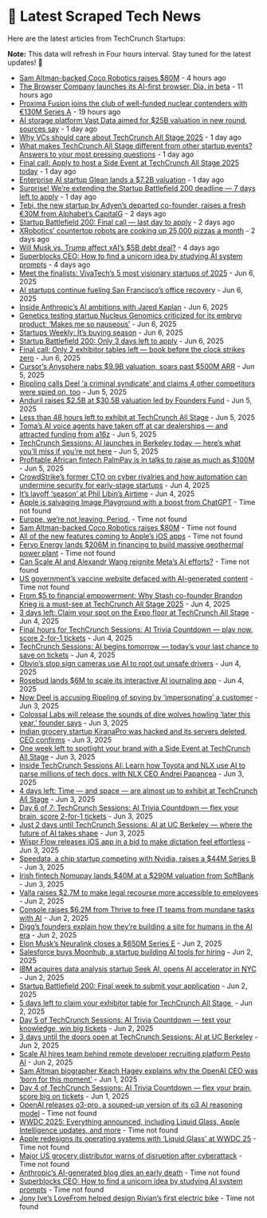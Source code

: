 
# 📰 Latest Scraped Tech News

Here are the latest articles from TechCrunch Startups:

**Note:** This data will refresh in Four hours interval. Stay tuned for the latest updates! 🔄
- [Sam Altman-backed Coco Robotics raises $80M](https://techcrunch.com/2025/06/11/sam-altman-backed-coco-robotics-raises-80m/) - 4 hours ago
- [The Browser Company launches its AI-first browser, Dia, in beta](https://techcrunch.com/2025/06/11/the-browser-company-launches-its-ai-first-browser-dia-in-beta/) - 11 hours ago
- [Proxima Fusion joins the club of well-funded nuclear contenders with €130M Series A](https://techcrunch.com/2025/06/10/proxima-fusion-joins-the-club-of-well-funded-nuclear-contenders-with-e130m-series-a/) - 19 hours ago
- [AI storage platform Vast Data aimed for $25B valuation in new round, sources say](https://techcrunch.com/2025/06/10/ai-storage-platform-vast-data-aimed-for-25b-valuation-in-new-round-sources-say/) - 1 day ago
- [Why VCs should care about TechCrunch All Stage 2025](https://techcrunch.com/2025/06/10/why-vcs-should-care-about-techcrunch-all-stage-2025/) - 1 day ago
- [What makes TechCrunch All Stage different from other startup events? Answers to your most pressing questions](https://techcrunch.com/2025/06/10/what-makes-techcrunch-all-stage-different-from-other-startup-events-answers-to-your-most-pressing-questions/) - 1 day ago
- [Final call: Apply to host a Side Event at TechCrunch All Stage 2025 today](https://techcrunch.com/2025/06/10/final-call-apply-to-host-a-side-event-at-techcrunch-all-stage-2025-today/) - 1 day ago
- [Enterprise AI startup Glean lands a $7.2B valuation](https://techcrunch.com/2025/06/10/enterprise-ai-startup-glean-lands-a-7-2b-valuation/) - 1 day ago
- [Surprise! We’re extending the Startup Battlefield 200 deadline — 7 days left to apply](https://techcrunch.com/2025/06/10/surprise-were-extending-the-startup-battlefield-200-deadline-7-days-left-to-apply/) - 1 day ago
- [Tebi, the new startup by Adyen’s departed co-founder, raises a fresh €30M from Alphabet’s CapitalG](https://techcrunch.com/2025/06/10/tebi-the-new-startup-by-adyens-departed-cofounder-raises-a-fresh-30m-from-alphabets-capitalg/) - 2 days ago
- [Startup Battlefield 200: Final call — last day to apply](https://techcrunch.com/2025/06/09/startup-battlefield-200-final-call-last-day-to-apply/) - 2 days ago
- [XRobotics’ countertop robots are cooking up 25,000 pizzas a month](https://techcrunch.com/2025/06/09/xrobotics-countertop-robots-are-cooking-up-25000-pizzas-a-month/) - 2 days ago
- [Will Musk vs. Trump affect xAI’s $5B debt deal?](https://techcrunch.com/2025/06/07/will-musk-vs-trump-affect-xais-5-billion-debt-deal/) - 4 days ago
- [Superblocks CEO: How to find a unicorn idea by studying AI system prompts](https://techcrunch.com/2025/06/07/superblocks-ceo-how-to-find-a-unicorn-idea-by-studying-ai-system-prompts/) - 4 days ago
- [Meet the finalists: VivaTech’s 5 most visionary startups of 2025](https://techcrunch.com/2025/06/06/meet-the-finalists-vivatechs-5-most-visionary-startups-of-2025/) - Jun 6, 2025
- [AI startups continue fueling San Francisco’s office recovery](https://techcrunch.com/2025/06/06/ai-startups-continue-fueling-san-franciscos-office-recovery/) - Jun 6, 2025
- [Inside Anthropic’s AI ambitions with Jared Kaplan](https://techcrunch.com/podcast/inside-anthropics-ai-ambitions-with-jared-kaplan/) - Jun 6, 2025
- [Genetics testing startup Nucleus Genomics criticized for its embryo product: ‘Makes me so nauseous’](https://techcrunch.com/2025/06/06/genetics-testing-startup-nucleus-genomics-criticized-for-its-embryo-product-makes-me-so-nauseous/) - Jun 6, 2025
- [Startups Weekly: It’s buying season](https://techcrunch.com/2025/06/06/startups-weekly-its-buying-season/) - Jun 6, 2025
- [Startup Battlefield 200: Only 3 days left to apply](https://techcrunch.com/2025/06/06/startup-battlefield-200-only-3-days-left-to-apply/) - Jun 6, 2025
- [Final call: Only 2 exhibitor tables left — book before the clock strikes zero](https://techcrunch.com/2025/06/06/final-call-only-2-exhibitor-tables-left-book-before-the-clock-strikes-zero/) - Jun 6, 2025
- [Cursor’s Anysphere nabs $9.9B valuation, soars past $500M ARR](https://techcrunch.com/2025/06/05/cursors-anysphere-nabs-9-9b-valuation-soars-past-500m-arr/) - Jun 5, 2025
- [Rippling calls Deel ‘a criminal syndicate’ and claims 4 other competitors were spied on, too](https://techcrunch.com/2025/06/05/rippling-calls-deel-a-criminal-syndicate-and-claims-4-other-competitors-were-spied-on-too/) - Jun 5, 2025
- [Anduril raises $2.5B at $30.5B valuation led by Founders Fund](https://techcrunch.com/2025/06/05/anduril-raises-2-5b-at-30-5b-valuation-led-by-founders-fund/) - Jun 5, 2025
- [Less than 48 hours left to exhibit at TechCrunch All Stage](https://techcrunch.com/2025/06/05/less-than-48-hours-left-to-exhibit-at-techcrunch-all-stage/) - Jun 5, 2025
- [Toma’s AI voice agents have taken off at car dealerships — and attracted funding from a16z](https://techcrunch.com/2025/06/05/tomas-ai-voice-agents-have-taken-off-at-car-dealerships-and-attracted-funding-from-a16z/) - Jun 5, 2025
- [TechCrunch Sessions: AI launches in Berkeley today — here’s what you’ll miss if you’re not here](https://techcrunch.com/2025/06/05/techcrunch-sessions-ai-launches-in-berkeley-today-heres-what-youll-miss-if-youre-not-here/) - Jun 5, 2025
- [Profitable African fintech PalmPay is in talks to raise as much as $100M](https://techcrunch.com/2025/06/05/profitable-african-fintech-palmpay-is-in-talks-to-raise-as-much-as-100m/) - Jun 5, 2025
- [CrowdStrike’s former CTO on cyber rivalries and how automation can undermine security for early-stage startups](https://techcrunch.com/podcast/crowdstrikes-former-cto-on-cyber-rivalries-and-how-automation-can-undermine-security-for-early-stage-startups/) - Jun 4, 2025
- [It’s layoff ‘season’ at Phil Libin’s Airtime](https://techcrunch.com/2025/06/04/its-layoff-season-at-phil-libins-airtime/) - Jun 4, 2025
- [Apple is salvaging Image Playground with a boost from ChatGPT](https://techcrunch.com/2025/06/11/apple-is-salvaging-image-playground-with-a-boost-from-chatgpt/) - Time not found
- [Europe, we’re not leaving. Period.](https://techcrunch.com/2025/06/11/europe-were-not-leaving-period/) - Time not found
- [Sam Altman-backed Coco Robotics raises $80M](https://techcrunch.com/2025/06/11/sam-altman-backed-coco-robotics-raises-80m/) - Time not found
- [All of the new features coming to Apple’s iOS apps](https://techcrunch.com/2025/06/11/all-of-the-new-features-coming-to-apples-ios-apps/) - Time not found
- [Fervo Energy lands $206M in financing to build massive geothermal power plant](https://techcrunch.com/2025/06/11/fervo-energy-lands-206m-in-financing-to-build-massive-geothermal-power-plant/) - Time not found
- [Can Scale AI and Alexandr Wang reignite Meta’s AI efforts?](https://techcrunch.com/2025/06/11/can-scale-ai-and-alexandr-wang-reignite-metas-ai-efforts/) - Time not found
- [US government’s vaccine website defaced with AI-generated content](https://techcrunch.com/2025/06/11/us-governments-vaccine-website-defaced-with-ai-generated-content/) - Time not found
- [From $5 to financial empowerment: Why Stash co-founder Brandon Krieg is a must-see at TechCrunch All Stage 2025](https://techcrunch.com/2025/06/04/from-5-to-financial-empowerment-why-stash-co-founder-brandon-krieg-is-a-must-see-at-techcrunch-all-stage-2025/) - Jun 4, 2025
- [3 days left: Claim your spot on the Expo floor at TechCrunch All Stage](https://techcrunch.com/2025/06/04/3-days-left-claim-your-spot-on-the-expo-floor-at-techcrunch-all-stage/) - Jun 4, 2025
- [Final hours for TechCrunch Sessions: AI Trivia Countdown — play now, score 2-for-1 tickets](https://techcrunch.com/2025/06/04/final-hours-techcrunch-sessions-ai-trivia-countdown-play-now-score-2-for-1-tickets/) - Jun 4, 2025
- [TechCrunch Sessions: AI begins tomorrow — today’s your last chance to save on tickets](https://techcrunch.com/2025/06/04/techcrunch-sessions-ai-begins-tomorrow-todays-your-last-chance-to-save/) - Jun 4, 2025
- [Obvio’s stop sign cameras use AI to root out unsafe drivers](https://techcrunch.com/2025/06/04/obvios-stop-sign-cameras-use-ai-to-root-out-unsafe-drivers/) - Jun 4, 2025
- [Rosebud lands $6M to scale its interactive AI journaling app](https://techcrunch.com/2025/06/04/rosebud-lands-6m-to-scale-its-interactive-ai-journaling-app/) - Jun 4, 2025
- [Now Deel is accusing Rippling of spying by ‘impersonating’ a customer](https://techcrunch.com/2025/06/03/now-deel-is-accusing-rippling-of-spying-by-impersonating-a-customer/) - Jun 3, 2025
- [Colossal Labs will release the sounds of dire wolves howling ‘later this year,’ founder says](https://techcrunch.com/2025/06/03/colossal-labs-will-release-the-sounds-of-dire-wolves-howling-later-this-year-founder-says/) - Jun 3, 2025
- [Indian grocery startup KiranaPro was hacked and its servers deleted, CEO confirms](https://techcrunch.com/2025/06/03/indian-grocery-startup-kiranapro-was-hacked-and-its-servers-deleted-ceo-confirms/) - Jun 3, 2025
- [One week left to spotlight your brand with a Side Event at TechCrunch All Stage](https://techcrunch.com/2025/06/03/one-week-left-to-spotlight-your-brand-with-a-side-event-at-techcrunch-all-stage/) - Jun 3, 2025
- [Inside TechCrunch Sessions AI: Learn how Toyota and NLX use AI to parse millions of tech docs, with NLX CEO Andrei Papancea](https://techcrunch.com/2025/06/03/inside-techcrunch-sessions-ai-learn-how-toyota-and-nlx-use-ai-to-parse-millions-of-tech-docs-with-nlx-ceo-andrei-papancea/) - Jun 3, 2025
- [4 days left: Time — and space — are almost up to exhibit at TechCrunch All Stage](https://techcrunch.com/2025/06/03/4-days-left-time-and-space-are-almost-up-to-exhibit-at-techcrunch-all-stage/) - Jun 3, 2025
- [Day 6 of 7: TechCrunch Sessions: AI Trivia Countdown — flex your brain, score 2-for-1 tickets](https://techcrunch.com/2025/06/03/day-6-of-techcrunch-sessions-ai-trivia-countdown-flex-your-brain-score-a-2-for-1-ticket-deal/) - Jun 3, 2025
- [Just 2 days until TechCrunch Sessions: AI at UC Berkeley — where the future of AI takes shape](https://techcrunch.com/2025/06/03/just-2-days-until-techcrunch-sessions-ai-at-uc-berkeley-where-the-future-of-ai-takes-shape/) - Jun 3, 2025
- [Wispr Flow releases iOS app in a bid to make dictation feel effortless](https://techcrunch.com/2025/06/03/wispr-flow-releases-ios-app-in-a-bid-to-make-dictation-feel-effortless/) - Jun 3, 2025
- [Speedata, a chip startup competing with Nvidia, raises a $44M Series B](https://techcrunch.com/2025/06/03/speedata-a-chip-startup-competing-with-nvidia-raises-a-44m-series-b/) - Jun 3, 2025
- [Irish fintech Nomupay lands $40M at a $290M valuation from SoftBank](https://techcrunch.com/2025/06/03/irish-fintech-startup-nomupay-lands-another-40m-at-a-290m-valuation-from-softbank-just-5-months-after-its-last-raise/) - Jun 3, 2025
- [Valla raises $2.7M to make legal recourse more accessible to employees](https://techcrunch.com/2025/06/02/valla-raises-2-7m-to-make-legal-recourse-more-accessible-to-employees/) - Jun 2, 2025
- [Console raises $6.2M from Thrive to free IT teams from mundane tasks with AI](https://techcrunch.com/2025/06/02/console-raises-6-2m-from-thrive-to-free-it-teams-from-mundane-tasks-with-ai/) - Jun 2, 2025
- [Digg’s founders explain how they’re building a site for humans in the AI era](https://techcrunch.com/2025/06/02/diggs-founders-explain-how-theyre-building-a-site-for-humans-in-the-ai-era/) - Jun 2, 2025
- [Elon Musk’s Neuralink closes a $650M Series E](https://techcrunch.com/2025/06/02/elon-musks-neuralink-closes-a-650m-series-e/) - Jun 2, 2025
- [Salesforce buys Moonhub, a startup building AI tools for hiring](https://techcrunch.com/2025/06/02/salesforce-buys-moonhub-a-startup-building-ai-tools-for-hiring/) - Jun 2, 2025
- [IBM acquires data analysis startup Seek AI, opens AI accelerator in NYC](https://techcrunch.com/2025/06/02/ibm-acquires-data-analysis-startup-seek-ai-opens-ai-accelerator-in-nyc/) - Jun 2, 2025
- [Startup Battlefield 200: Final week to submit your application](https://techcrunch.com/2025/06/02/startup-battlefield-200-final-week-to-submit-your-application/) - Jun 2, 2025
- [5 days left to claim your exhibitor table for TechCrunch All Stage ](https://techcrunch.com/2025/06/02/5-days-left-to-claim-your-exhibitor-table-for-techcrunch-all-stage/) - Jun 2, 2025
- [Day 5 of TechCrunch Sessions: AI Trivia Countdown — test your knowledge, win big tickets](https://techcrunch.com/2025/06/02/day-5-of-techcrunch-sessions-ai-trivia-countdown-test-your-knowledge-win-big-tickets/) - Jun 2, 2025
- [3 days until the doors open at TechCrunch Sessions: AI at UC Berkeley](https://techcrunch.com/2025/06/02/3-days-until-the-doors-open-at-techcrunch-sessions-ai-in-berkeley/) - Jun 2, 2025
- [Scale AI hires team behind remote developer recruiting platform Pesto AI](https://techcrunch.com/2025/06/02/scale-ai-hires-team-behind-remote-developer-recruiting-platform-pesto-ai/) - Jun 2, 2025
- [Sam Altman biographer Keach Hagey explains why the OpenAI CEO was ‘born for this moment’](https://techcrunch.com/2025/06/01/sam-altman-biographer-keach-hagey-explains-why-the-openai-ceo-was-born-for-this-moment/) - Jun 1, 2025
- [Day 4 of TechCrunch Sessions: AI Trivia Countdown — flex your brain, score big on tickets](https://techcrunch.com/2025/06/01/day-4-of-techcrunch-sessions-ai-trivia-countdown-flex-your-brain-score-big-on-tickets/) - Jun 1, 2025
- [OpenAI releases o3-pro, a souped-up version of its o3 AI reasoning model](https://techcrunch.com/2025/06/10/openai-releases-o3-pro-a-souped-up-version-of-its-o3-ai-reasoning-model/) - Time not found
- [WWDC 2025: Everything announced, including Liquid Glass, Apple Intelligence updates, and more](https://techcrunch.com/2025/06/09/wwdc-2025-everything-announced-including-liquid-glass-apple-intelligence-updates-and-more/) - Time not found
- [Apple redesigns its operating systems with ‘Liquid Glass’ at WWDC 25](https://techcrunch.com/2025/06/09/apple-redesigns-its-operating-systems-with-liquid-glass/) - Time not found
- [Major US grocery distributor warns of disruption after cyberattack](https://techcrunch.com/2025/06/09/major-us-grocery-distributor-warns-of-disruption-after-cyberattack/) - Time not found
- [Anthropic’s AI-generated blog dies an early death](https://techcrunch.com/2025/06/09/anthropics-ai-generated-blog-dies-an-early-death/) - Time not found
- [Superblocks CEO: How to find a unicorn idea by studying AI system prompts](https://techcrunch.com/2025/06/07/superblocks-ceo-how-to-find-a-unicorn-idea-by-studying-ai-system-prompts/) - Time not found
- [Jony Ive’s LoveFrom helped design Rivian’s first electric bike](https://techcrunch.com/2025/06/06/jony-ives-lovefrom-helped-design-rivians-first-electric-bike/) - Time not found